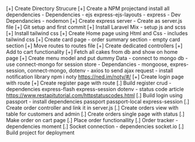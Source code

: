[+] Create Directory Strucure
[+] Create a NPM projectand install all dependencies
    - Dependencies
        - ejs express-ejs-layouts
        - express
    - Dev Dependancies
        - nodemon
[+] Create express server - Create as server.js file
[+] Git setup and first commit
[+] Install Laravel Mix
    - setup js and scss
[+] Install tailwind css
[+] Create Home page using Html and Css
    - includes tailwind css
[+] Create card page
    - order summary section
    - empty card section
[+] Move routes to routes file
[+] Create dedicated controllers
[+] Add to cart functionality
    [+] Fetch all cakes from db and show on home page
    [+] Create menu model and put dummy Data
        - connect to mongo db
        - use connect-mongo for session store
            - Dependancies
                - mongoose, expres-session, connect-mongo, dotenv
    - axios to send ajax request
    - install notification library npm i noty https://ned.im/noty/#/
[+] Create login page with route
[+] Create register page with route
[.] Build register crud 
    - dependencies express-flash express-session dotenv
    - status code article https://www.restapitutorial.com/httpstatuscodes.html
[.] Build login using passport 
    - install dependencies passport passport-local express-session
[.] Create order controller and link it in server.js
[.] Create orders view with table for customers and admin
[.] Create orders single page with status
[.] Make order on cart page
[.] Place order functionallity
[.] Order tracker
    - dependencies moment
[.] Socket connection
    - dependencies socket.io
[.] Build project for deployment

